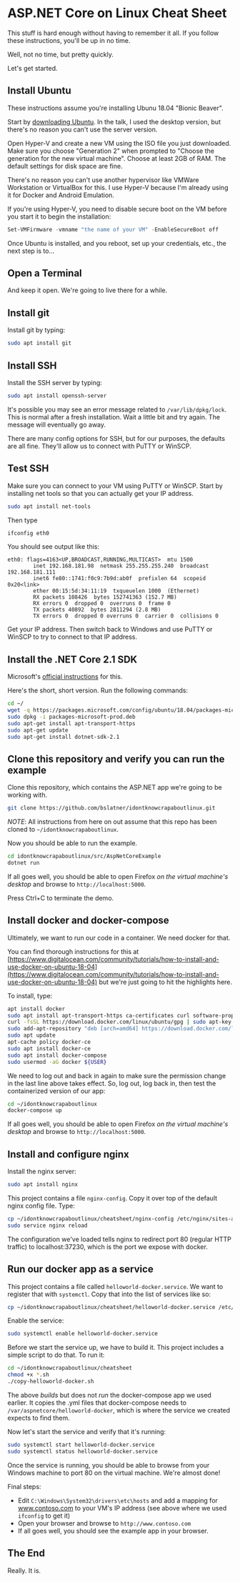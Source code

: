 # ASP.NET Core on Linux Cheat Sheet

This stuff is hard enough without having to remember it all. If you follow these instructions, you'll be up in no time.

Well, not no time, but pretty quickly. 

Let's get started.

## Install Ubuntu

These instructions assume you're installing Ubunu 18.04 "Bionic Beaver".

Start by [downloading Ubuntu](https://www.ubuntu.com/download). In the talk, I used the
desktop version, but there's no reason you can't use the server version.

Open Hyper-V and create a new VM using the ISO file you just downloaded. Make sure you choose
"Generation 2" when prompted to "Choose the generation for the new virtual machine". Choose
at least 2GB of RAM. The default settings for disk space are fine.

There's no reason you can't use another hypervisor like VMWare Workstation or VirtualBox for
this. I use Hyper-V because I'm already using it for Docker and Android Emulation.

If you're using Hyper-V, you need to disable secure boot on the VM before you start it to
begin the installation:

```powershell
Set-VMFirmware -vmname "the name of your VM" -EnableSecureBoot off
```
Once Ubuntu is installed, and you reboot, set up your credentials, etc., the next
step is to...

## Open a Terminal

And keep it open. We're going to live there for a while.

## Install git

Install git by typing:

```bash
sudo apt install git
```

## Install SSH

Install the SSH server by typing:

```bash
sudo apt install openssh-server
```

It's possible you may see an error message related to `/var/lib/dpkg/lock`. This is normal
after a fresh installation. Wait a little bit and try again. The message will eventually
go away.

There are many config options for SSH, but for our purposes, the defaults are all
fine. They'll allow us to connect with PuTTY or WinSCP.

## Test SSH

Make sure you can connect to your VM using PuTTY or WinSCP. Start by installing net tools
so that you can actually get your IP address.

```bash
sudo apt install net-tools
```

Then type

```bash
ifconfig eth0
```

You should see output like this:

```
eth0: flags=4163<UP,BROADCAST,RUNNING,MULTICAST>  mtu 1500
        inet 192.168.181.98  netmask 255.255.255.240  broadcast 192.168.181.111
        inet6 fe80::1741:f0c9:7b9d:ab0f  prefixlen 64  scopeid 0x20<link>
        ether 00:15:5d:34:11:19  txqueuelen 1000  (Ethernet)
        RX packets 108426  bytes 152741363 (152.7 MB)
        RX errors 0  dropped 0  overruns 0  frame 0
        TX packets 40892  bytes 2811294 (2.8 MB)
        TX errors 0  dropped 0 overruns 0  carrier 0  collisions 0
```

Get your IP address. Then switch back to Windows and use PuTTY or WinSCP to try to connect
to that IP address.

## Install the .NET Core 2.1 SDK

Microsoft's [official instructions](https://www.microsoft.com/net/download/linux-package-manager/ubuntu18-04/sdk-current) for this.

Here's the short, short version. Run the following commands:

```bash
cd ~/
wget -q https://packages.microsoft.com/config/ubuntu/18.04/packages-microsoft-prod.deb
sudo dpkg -i packages-microsoft-prod.deb
sudo apt-get install apt-transport-https
sudo apt-get update
sudo apt-get install dotnet-sdk-2.1
```

## Clone this repository and verify you can run the example

Clone this repository, which contains the ASP.NET app we're going to be working with.

```bash
git clone https://github.com/bslatner/idontknowcrapaboutlinux.git
```

*NOTE*: All instructions from here on out assume that this repo has been cloned to
`~/idontknowcrapaboutlinux`.

Now you should be able to run the example.

```bash
cd idontknowcrapaboutlinux/src/AspNetCoreExample
dotnet run
```

If all goes well, you should be able to open Firefox *on the virtual machine's desktop*
and browse to `http://localhost:5000`.

Press Ctrl+C to terminate the demo.

## Install docker and docker-compose

Ultimately, we want to run our code in a container. We need docker for that. 

You can find thorough instructions for this at [https://www.digitalocean.com/community/tutorials/how-to-install-and-use-docker-on-ubuntu-18-04](https://www.digitalocean.com/community/tutorials/how-to-install-and-use-docker-on-ubuntu-18-04) but we're just going to hit the highlights here.

To install, type:

```bash
apt install docker
sudo apt install apt-transport-https ca-certificates curl software-properties-common
curl -fsSL https://download.docker.com/linux/ubuntu/gpg | sudo apt-key add -
sudo add-apt-repository "deb [arch=amd64] https://download.docker.com/linux/ubuntu bionic stable"
sudo apt update
apt-cache policy docker-ce
sudo apt install docker-ce
sudo apt install docker-compose
sudo usermod -aG docker ${USER}
```

We need to log out and back in again to make sure the permission change in the last
line above takes effect. So, log out, log back in, then test the containerized version of our app:

```bash
cd ~/idontknowcrapaboutlinux
docker-compose up
```

If all goes well, you should be able to open Firefox *on the virtual machine's desktop*
and browse to `http://localhost:5000`.

## Install and configure nginx

Install the nginx server:

```bash
sudo apt install nginx
```

This project contains a file `nginx-config`. Copy it over top of the default
nginx config file. Type:

```bash
cp ~/idontknowcrapaboutlinux/cheatsheet/nginx-config /etc/nginx/sites-available/default
sudo service nginx reload
```

The configuration we've loaded tells nginx to redirect port 80 (regular HTTP traffic) 
to localhost:37230, which is the port we expose with docker.

## Run our docker app as a service

This project contains a file called `helloworld-docker.service`. We want to register
that with `systemctl`. Copy that into the list of services like so:

```bash
cp ~/idontknowcrapaboutlinux/cheatsheet/helloworld-docker.service /etc/systemd/system
```

Enable the service:

```bash
sudo systemctl enable helloworld-docker.service
```

Before we start the service up, we have to build it. This project includes a simple script to do that. To run it:

```bash
cd ~/idontknowcrapaboutlinux/cheatsheet
chmod +x *.sh
./copy-helloworld-docker.sh
```

The above *builds* but does not *run* the docker-compose app we used earlier. It copies
the .yml files that docker-compose needs to `/var/aspnetcore/helloworld-docker`, which
is where the service we created expects to find them.

Now let's start the service and verify that it's running:

```bash
sudo systemctl start helloworld-docker.service
sudo systemctl status helloworld-docker.service
```

Once the service is running, you should be able to browse from your Windows machine to
port 80 on the virtual machine. We're almost done!

Final steps:

* Edit `C:\Windows\System32\drivers\etc\hosts` and add a mapping for www.contoso.com to your VM's IP address (see above where we used `ifconfig` to get it)
* Open your browser and browse to `http://www.contoso.com`
* If all goes well, you should see the example app in your browser.

## The End

Really. It is.
